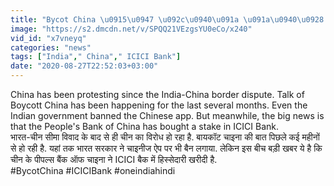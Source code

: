 ```yaml
---
title: "Bycot China \u0915\u0947 \u092c\u0940\u091a \u091a\u0940\u0928 \u0915\u0947 \u0938\u0930\u0915\u093e\u0930\u0940 \u092c\u0948\u0902\u0915 \u0928\u0947 ICICI Bank \u092e\u0947\u0902 \u0915\u093f\u092f\u093e \u0928\u093f\u0935\u0947\u0936 \u0935\u0928\u0907\u0902\u0921\u093f\u092f\u093e \u0939\u093f\u0902\u0926\u0940"
image: "https://s2.dmcdn.net/v/SPQQ21VEzgsYU0eCo/x240"
vid_id: "x7vneyq"
categories: "news"
tags: ["India"," China"," ICICI Bank"]
date: "2020-08-27T22:52:03+03:00"
---
```

China has been protesting since the India-China border dispute. Talk of Boycott China has been happening for the last several months. Even the Indian government banned the Chinese app. But meanwhile, the big news is that the People's Bank of China has bought a stake in ICICI Bank.    <br>भारत-चीन सीमा विवाद के बाद से ही चीन का विरोध हो रहा है. बायकॉट चाइना की बात पिछले कई महीनों से हो रही है. यहां तक भारत सरकार ने चाइनीज ऐप पर भी बैन लगाया. लेकिन इस बीच बड़ी खबर ये है कि चीन के पीपल्स बैंक ऑफ चाइना ने ICICI बैक में हिस्सेदारी खरीदी है.    <br>#BycotChina #ICICIBank  #oneindiahindi
